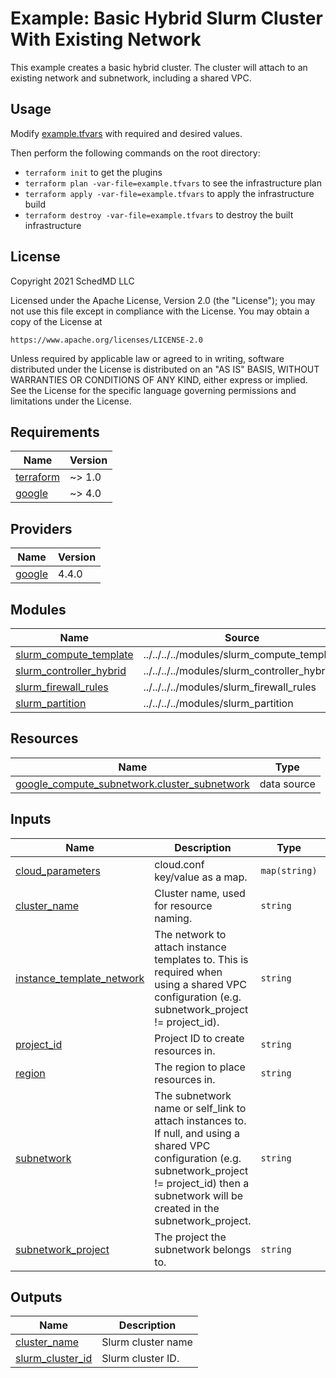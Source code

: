 # Example: Basic Hybrid Slurm Cluster With Existing Network

This example creates a basic hybrid cluster. The cluster will attach to an
existing network and subnetwork, including a shared VPC.

## Usage

Modify [example.tfvars](./example.tfvars) with required and desired values.

Then perform the following commands on the root directory:

- `terraform init` to get the plugins
- `terraform plan -var-file=example.tfvars` to see the infrastructure plan
- `terraform apply -var-file=example.tfvars` to apply the infrastructure build
- `terraform destroy -var-file=example.tfvars` to destroy the built infrastructure

## License

<!-- BEGINNING OF PRE-COMMIT-TERRAFORM DOCS HOOK -->
Copyright 2021 SchedMD LLC

Licensed under the Apache License, Version 2.0 (the "License");
you may not use this file except in compliance with the License.
You may obtain a copy of the License at

    https://www.apache.org/licenses/LICENSE-2.0

Unless required by applicable law or agreed to in writing, software
distributed under the License is distributed on an "AS IS" BASIS,
WITHOUT WARRANTIES OR CONDITIONS OF ANY KIND, either express or implied.
See the License for the specific language governing permissions and
limitations under the License.

## Requirements

| Name | Version |
|------|---------|
| <a name="requirement_terraform"></a> [terraform](#requirement\_terraform) | ~> 1.0 |
| <a name="requirement_google"></a> [google](#requirement\_google) | ~> 4.0 |

## Providers

| Name | Version |
|------|---------|
| <a name="provider_google"></a> [google](#provider\_google) | 4.4.0 |

## Modules

| Name | Source | Version |
|------|--------|---------|
| <a name="module_slurm_compute_template"></a> [slurm\_compute\_template](#module\_slurm\_compute\_template) | ../../../../modules/slurm_compute_template | n/a |
| <a name="module_slurm_controller_hybrid"></a> [slurm\_controller\_hybrid](#module\_slurm\_controller\_hybrid) | ../../../../modules/slurm_controller_hybrid | n/a |
| <a name="module_slurm_firewall_rules"></a> [slurm\_firewall\_rules](#module\_slurm\_firewall\_rules) | ../../../../modules/slurm_firewall_rules | n/a |
| <a name="module_slurm_partition"></a> [slurm\_partition](#module\_slurm\_partition) | ../../../../modules/slurm_partition | n/a |

## Resources

| Name | Type |
|------|------|
| [google_compute_subnetwork.cluster_subnetwork](https://registry.terraform.io/providers/hashicorp/google/latest/docs/data-sources/compute_subnetwork) | data source |

## Inputs

| Name | Description | Type | Default | Required |
|------|-------------|------|---------|:--------:|
| <a name="input_cloud_parameters"></a> [cloud\_parameters](#input\_cloud\_parameters) | cloud.conf key/value as a map. | `map(string)` | `{}` | no |
| <a name="input_cluster_name"></a> [cluster\_name](#input\_cluster\_name) | Cluster name, used for resource naming. | `string` | `"simple-hybrid"` | no |
| <a name="input_instance_template_network"></a> [instance\_template\_network](#input\_instance\_template\_network) | The network to attach instance templates to. This is required when<br>using a shared VPC configuration (e.g. subnetwork\_project != project\_id). | `string` | `null` | no |
| <a name="input_project_id"></a> [project\_id](#input\_project\_id) | Project ID to create resources in. | `string` | n/a | yes |
| <a name="input_region"></a> [region](#input\_region) | The region to place resources in. | `string` | n/a | yes |
| <a name="input_subnetwork"></a> [subnetwork](#input\_subnetwork) | The subnetwork name or self\_link to attach instances to. If null, and using a<br>shared VPC configuration (e.g. subnetwork\_project != project\_id) then a<br>subnetwork will be created in the subnetwork\_project. | `string` | n/a | yes |
| <a name="input_subnetwork_project"></a> [subnetwork\_project](#input\_subnetwork\_project) | The project the subnetwork belongs to. | `string` | `null` | no |

## Outputs

| Name | Description |
|------|-------------|
| <a name="output_cluster_name"></a> [cluster\_name](#output\_cluster\_name) | Slurm cluster name |
| <a name="output_slurm_cluster_id"></a> [slurm\_cluster\_id](#output\_slurm\_cluster\_id) | Slurm cluster ID. |
<!-- END OF PRE-COMMIT-TERRAFORM DOCS HOOK -->
